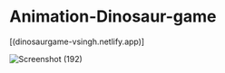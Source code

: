 # Animation-Dinosaur-game

[(dinosaurgame-vsingh.netlify.app)]


![Screenshot (192)](https://github.com/vaibhav1710/Animation-Dinosaur-game/assets/76709517/43bbf200-23c7-4919-88ca-764410a63583)

